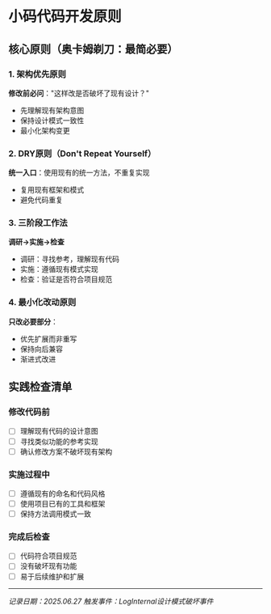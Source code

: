 # 小码代码开发原则

## 核心原则（奥卡姆剃刀：最简必要）

### 1. 架构优先原则
**修改前必问**："这样改是否破坏了现有设计？"
* 先理解现有架构意图
* 保持设计模式一致性
* 最小化架构变更

### 2. DRY原则（Don't Repeat Yourself）
**统一入口**：使用现有的统一方法，不重复实现
* 复用现有框架和模式
* 避免代码重复

### 3. 三阶段工作法
**调研→实施→检查**
* 调研：寻找参考，理解现有代码
* 实施：遵循现有模式实现
* 检查：验证是否符合项目规范

### 4. 最小化改动原则
**只改必要部分**：
* 优先扩展而非重写
* 保持向后兼容
* 渐进式改进

## 实践检查清单

### 修改代码前
* [ ] 理解现有代码的设计意图
* [ ] 寻找类似功能的参考实现
* [ ] 确认修改方案不破坏现有架构

### 实施过程中
* [ ] 遵循现有的命名和代码风格
* [ ] 使用项目已有的工具和框架
* [ ] 保持方法调用模式一致

### 完成后检查
* [ ] 代码符合项目规范
* [ ] 没有破坏现有功能
* [ ] 易于后续维护和扩展

---
*记录日期：2025.06.27*
*触发事件：LogInternal设计模式破坏事件*